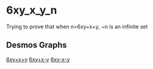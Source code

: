 # 6xy_x_y_n
Trying to prove that when n=6xy+x+y, ~n is an infinite set


## Desmos Graphs
[6xy+x+y](https://www.desmos.com/calculator/gimfsny4b6 "Only 164 elements")
[6xy+x-y](https://www.desmos.com/calculator/7bpqfubddv "REALLY BIG - 544 points")
[6xy-x-y](https://www.desmos.com/calculator/fe8kv1kt9r "Only 157 elements")
